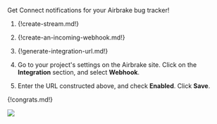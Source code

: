 Get Connect notifications for your Airbrake bug tracker!

1. {!create-stream.md!}

1. {!create-an-incoming-webhook.md!}

1. {!generate-integration-url.md!}

1. Go to your project's settings on the Airbrake site. Click on the
   **Integration** section, and select **Webhook**.

1. Enter the URL constructed above, and check **Enabled**.
   Click **Save**.

{!congrats.md!}

![](/static/images/integrations/airbrake/001.png)
